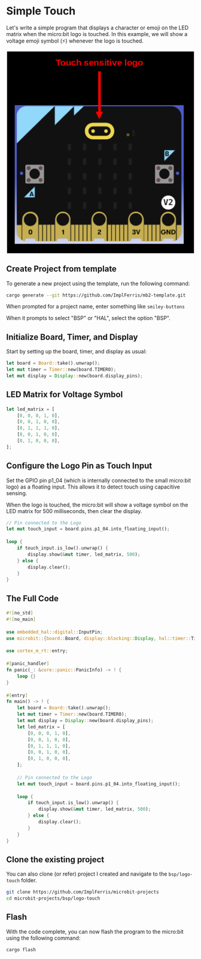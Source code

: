 # Simple Touch

Let's write a simple program that displays a character or emoji on the LED matrix when the micro:bit logo is touched. In this example, we will show a voltage emoji symbol (⚡) whenever the logo is touched.


<a href ="./images/microbit-logo.png"><img alt="microbit logo" style="display: block; margin: auto;width:500px;" src="./images/microbit-logo.png"/></a>


## Create Project from template

To generate a new project using the template, run the following command:

```sh
cargo generate --git https://github.com/ImplFerris/mb2-template.git
```

When prompted for a project name, enter something like `smiley-buttons`

When it prompts to select "BSP" or "HAL", select the option "BSP".

## Initialize Board, Timer, and Display

Start by setting up the board, timer, and display as usual:
```rust
let board = Board::take().unwrap();
let mut timer = Timer::new(board.TIMER0);
let mut display = Display::new(board.display_pins);
```

## LED Matrix for Voltage Symbol

```rust
let led_matrix = [
    [0, 0, 0, 1, 0],
    [0, 0, 1, 0, 0],
    [0, 1, 1, 1, 0],
    [0, 0, 1, 0, 0],
    [0, 1, 0, 0, 0],
];
```

## Configure the Logo Pin as Touch Input

Set the GPIO pin p1_04 (which is internally connected to the small micro:bit logo) as a floating input. This allows it to detect touch using capacitive sensing.

When the logo is touched, the micro:bit will show a voltage symbol on the LED matrix for 500 milliseconds, then clear the display.

```rust
// Pin connected to the Logo
let mut touch_input = board.pins.p1_04.into_floating_input();

loop {
    if touch_input.is_low().unwrap() {
        display.show(&mut timer, led_matrix, 500);
    } else {
        display.clear();
    }
}
```

## The Full Code

```rust
#![no_std]
#![no_main]

use embedded_hal::digital::InputPin;
use microbit::{board::Board, display::blocking::Display, hal::timer::Timer};

use cortex_m_rt::entry;

#[panic_handler]
fn panic(_: &core::panic::PanicInfo) -> ! {
    loop {}
}

#[entry]
fn main() -> ! {
    let board = Board::take().unwrap();
    let mut timer = Timer::new(board.TIMER0);
    let mut display = Display::new(board.display_pins);
    let led_matrix = [
        [0, 0, 0, 1, 0],
        [0, 0, 1, 0, 0],
        [0, 1, 1, 1, 0],
        [0, 0, 1, 0, 0],
        [0, 1, 0, 0, 0],
    ];

    // Pin connected to the Logo
    let mut touch_input = board.pins.p1_04.into_floating_input();

    loop {
        if touch_input.is_low().unwrap() {
            display.show(&mut timer, led_matrix, 500);
        } else {
            display.clear();
        }
    }
}
```

## Clone the existing project
You can also clone (or refer) project I created and navigate to the `bsp/logo-touch` folder.

```sh
git clone https://github.com/ImplFerris/microbit-projects
cd microbit-projects/bsp/logo-touch
```

## Flash

With the code complete, you can now flash the program to the micro:bit using the following command:

```sh
cargo flash
```

